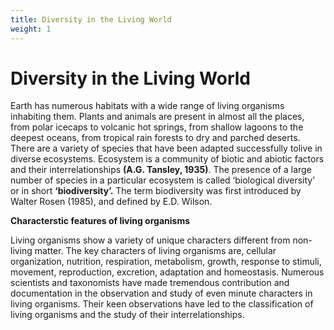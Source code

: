 ```yaml
---
title: Diversity in the Living World
weight: 1
---
```


# Diversity in the Living World

Earth has numerous habitats with a wide range of living organisms inhabiting them. Plants and animals are present in almost all the places, from polar icecaps to volcanic hot springs, from shallow lagoons to the deepest oceans, from tropical rain forests to dry and parched deserts. There are a variety of species that have been adapted successfully tolive in diverse ­ecosystems. Ecosystem is a community of biotic and abiotic factors and their interrelationships **(A.G. Tansley, 1935)**. The presence of a large number of species in a particular ecosystem is called ‘biological diversity’ or in short **‘­biodiversity’.** The term biodiversity was first ­introduced by Walter Rosen (1985), and defined by E.D. Wilson.

**Characterstic features of living organisms**

Living organisms show a variety of unique characters different from non- living matter. The key characters of living organisms are, cellular organization, nutrition, respiration, metabolism, growth, response to stimuli, movement, reproduction, excretion, adaptation and homeostasis. Numerous scientists and taxonomists have made tremendous contribution and documentation in the observation and study of even minute characters in living organisms. Their keen observations have led to the classification of living organisms and the study of their interrelationships.

